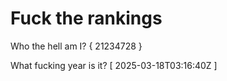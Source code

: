 # Fuck the rankings

Who the hell am I?
{ 21234728 }

What fucking year is it?
[ 2025-03-18T03:16:40Z ]
